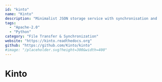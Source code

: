 ```yaml
---
id: "kinto"
name: "Kinto"
description: "Minimalist JSON storage service with synchronisation and sharing abilities."
tags:
  - "Apache-2.0"
  - "Python"
category: "File Transfer & Synchronization"
website: "https://kinto.readthedocs.org"
github: "https://github.com/Kinto/kinto"
#image: "/placeholder.svg?height=300&width=400"
---
```


# Kinto
